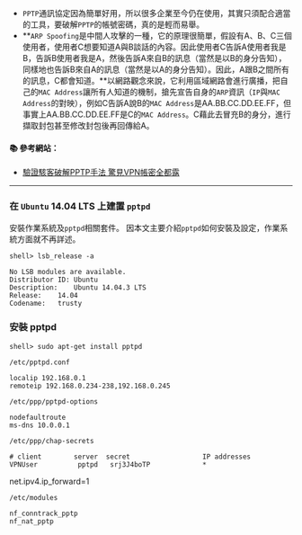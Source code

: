 - `PPTP`通訊協定因為簡單好用，所以很多企業至今仍在使用，其實只須配合適當的工具，要破解`PPTP`的帳號密碼，真的是輕而易舉。
- **`ARP Spoofing`是中間人攻擊的一種，它的原理很簡單，假設有A、B、C三個使用者，使用者C想要知道A與B談話的內容。因此使用者C告訴A使用者我是B，告訴B使用者我是A，然後告訴A來自B的訊息（當然是以B的身分告知），同樣地也告訴B來自A的訊息（當然是以A的身分告知）。因此，A跟B之間所有的訊息，C都會知道。**以網路觀念來說，它利用區域網路會進行廣播，把自己的`MAC Address`讓所有人知道的機制，搶先宣告自身的`ARP`資訊（`IP`與`MAC Address`的對映），例如C告訴A說B的`MAC Address`是AA.BB.CC.DD.EE.FF，但事實上AA.BB.CC.DD.EE.FF是C的`MAC Address`。C藉此去冒充B的身分，進行擷取封包甚至修改封包後再回傳給A。 

#### :books: 參考網站：
- [驗證駭客破解PPTP手法 驚見VPN帳密全都露](http://www.netadmin.com.tw/article_content.aspx?sn=1601040003)

---

### 在 `Ubuntu` 14.04 LTS 上建置 `pptpd`

安裝作業系統及`pptpd`相關套件。
因本文主要介紹`pptpd`如何安裝及設定，作業系統方面就不再詳述。

```console
shell> lsb_release -a
```
```
No LSB modules are available.
Distributor ID:	Ubuntu
Description:	Ubuntu 14.04.3 LTS
Release:	14.04
Codename:	trusty
```

### 安裝 pptpd 
```console
shell> sudo apt-get install pptpd
```

`/etc/pptpd.conf`

```
localip 192.168.0.1
remoteip 192.168.0.234-238,192.168.0.245
```

`/etc/ppp/pptpd-options`

```
nodefaultroute
ms-dns 10.0.0.1
```

`/etc/ppp/chap-secrets`

```
# client        server  secret                  IP addresses
VPNUser          pptpd   srj3J4boTP             *
```


net.ipv4.ip_forward=1


`/etc/modules`

```
nf_conntrack_pptp
nf_nat_pptp
```

